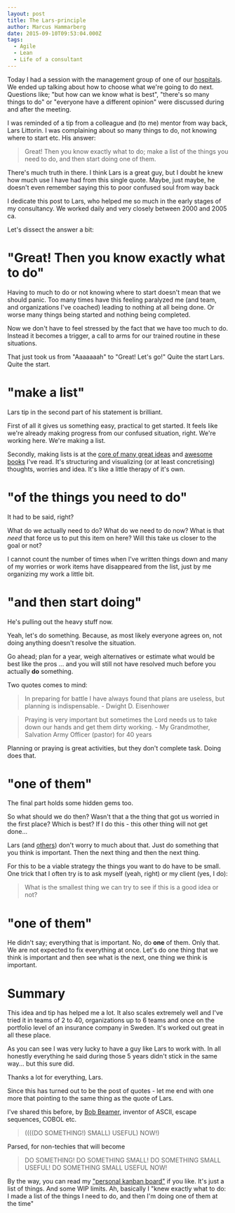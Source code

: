 ```yaml
---
layout: post
title: The Lars-principle
author: Marcus Hammarberg
date: 2015-09-10T09:53:04.000Z
tags:
  - Agile
  - Lean
  - Life of a consultant
---
```


Today I had a session with the management group of one of our [hospitals](http://www.ypkbk.id/#hospitals). We ended up talking about how to choose what we're going to do next. Questions like; "but how can we know what is best", "there's so many things to do" or "everyone have a different opinion" were discussed during and after the meeting.

I was reminded of a tip from a colleague and (to me) mentor from way back, Lars Littorin. I was complaining about so many things to do, not knowing where to start etc. His answer:

<blockquote>Great! Then you know exactly what to do; make a list of the things you need to do, and then start doing one of them.</blockquote>

There's much truth in there. I think Lars is a great guy, but I doubt he knew how much use I have had from this single quote. Maybe, just maybe, he doesn't even remember saying this to poor confused soul from way back

I dedicate this post to Lars, who helped me so much in the early stages of my consultancy. We worked daily and very closely between 2000 and 2005 ca.

<!-- excerpt-end -->

Let's dissect the answer a bit:

# "Great! Then you know exactly what to do"
Having to much to do or not knowing where to start doesn't mean that we should panic. Too many times have this feeling paralyzed me (and team, and organizations I've coached) leading to nothing at all being done. Or worse many things being started and nothing being completed.

Now we don't have to feel stressed by the fact that we have too much to do. Instead it becomes a trigger, a call to arms for our trained routine in these situations.

That just took us from "Aaaaaaah" to "Great! Let's go!" Quite the start Lars. Quite the start.

# "make a list"
Lars tip in the second part of his statement is brilliant.

First of all it gives us something easy, practical to get started. It feels like we're already making progress from our confused situation, right. We're working here. We're making a list.

Secondly, making lists is at the [core of many great ideas](http://gettingthingsdone.com/) and [awesome books](http://heathbrothers.com/books/switch/) I've read.
It's structuring and visualizing (or at least concretising) thoughts, worries and idea. It's like a little therapy of it's own.

# "of the things you need to do"
It had to be said, right?

What do we actually need to do? What do we need to do now?
What is that *need* that force us to put this item on here?
Will this take us closer to the goal or not?

I cannot count the number of times when I've written things down and many of my worries or work items have disappeared from the list, just by me organizing my work a little bit.

# "and then start doing"
He's pulling out the heavy stuff now.

Yeah, let's do something. Because, as most likely everyone agrees on, not doing anything doesn't resolve the situation.

Go ahead; plan for a year, weigh alternatives or estimate what would be best like the pros ... and you will still not have resolved much before you actually **do** something.

Two quotes comes to mind:

<blockquote>
    In preparing for battle I have always found that plans are useless, but planning is indispensable.
    - Dwight D. Eisenhower
</blockquote>

<blockquote>
    Praying is very important but sometimes the Lord needs us to take down our hands and get them dirty working.
    - My Grandmother, Salvation Army Officer (pastor) for 40 years
</blockquote>

Planning or praying is great activities, but they don't complete task. Doing does that.

# "one of them"
The final part holds some hidden gems too.

So what should we do then? Wasn't that a the thing that got us worried in the first place? Which is best? If I do this - this other thing will not get done...

Lars (and [others](https://twitter.com/WoodyZuill)) don't worry to much about that. Just do something that you think is important. Then the next thing and then the next thing.

For this to be a viable strategy the things you want to do have to be small. One trick that I often try is to ask myself (yeah, right) or my client (yes, I do):

<blockquote>What is the smallest thing we can try to see if this is a good idea or not?</blockquote>

# "one of them"
He didn't say; everything that is important. No, do **one** of them. Only that.
We are not expected to fix everything at once. Let's do one thing that we think is important and then see what is the next, one thing we think is important.

# Summary
This idea and tip has helped me a lot. It also scales extremely well and I've tried it in teams of 2 to 40, organizations up to 6 teams and once on the portfolio level of an insurance company in Sweden. It's worked out great in all these place.

As you can see I was very lucky to have a guy like Lars to work with. In all honestly everything he said during those 5 years didn't stick in the same way... but this sure did.

Thanks a lot for everything, Lars.

Since this has turned out to be the post of quotes - let me end with one more that pointing to the same thing as the quote of Lars.

I've shared this before, by [Bob Beamer](http://www.bobbemer.com/), inventor of ASCII, escape sequences, COBOL etc.

<blockquote>
    ((((DO SOMETHING!) SMALL) USEFUL) NOW!)
</blockquote>

Parsed, for non-techies that will become

<blockquote>
    DO SOMETHING!
    DO SOMETHING SMALL!
    DO SOMETHING SMALL USEFUL!
    DO SOMETHING SMALL USEFUL NOW!
</blockquote>

By the way, you can read my ["personal kanban board"](https://dl.dropboxusercontent.com/u/2408484/personalkanban.md) if you like. It's just a list of things. And some WIP limits. Ah, basically I "knew exactly what to do: I made a list of the things I need to do, and then I'm doing one of them at the time"
